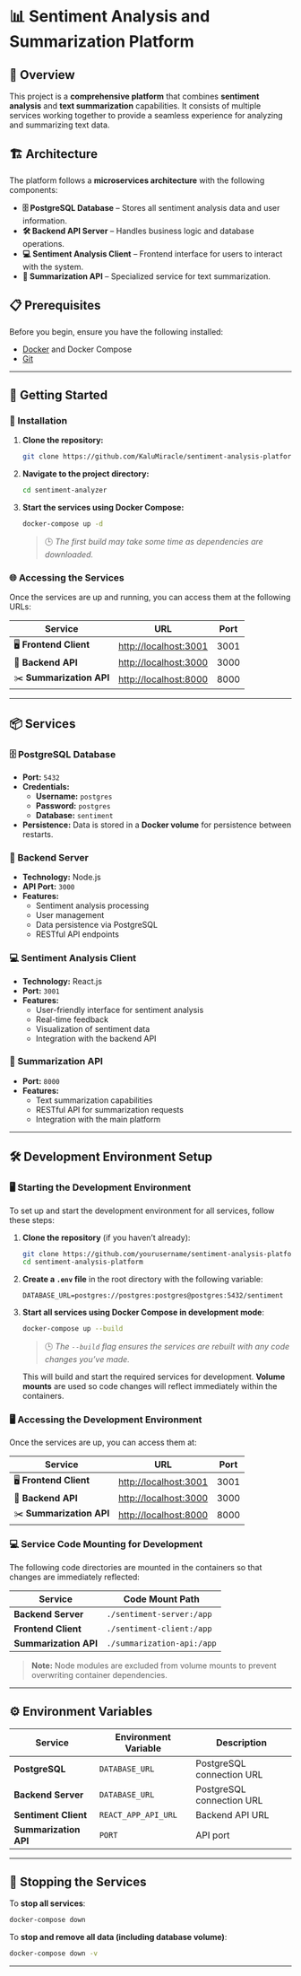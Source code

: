 # 📊 Sentiment Analysis and Summarization Platform

## 🚀 Overview

This project is a **comprehensive platform** that combines **sentiment analysis** and **text summarization** capabilities. It consists of multiple services working together to provide a seamless experience for analyzing and summarizing text data.

## 🏗️ Architecture

The platform follows a **microservices architecture** with the following components:

- **🗄️ PostgreSQL Database** – Stores all sentiment analysis data and user information.
- **🛠️ Backend API Server** – Handles business logic and database operations.
- **💻 Sentiment Analysis Client** – Frontend interface for users to interact with the system.
- **📜 Summarization API** – Specialized service for text summarization.

## 📋 Prerequisites

Before you begin, ensure you have the following installed:

- [Docker](https://www.docker.com/) and Docker Compose
- [Git](https://git-scm.com/)

---

## 🏁 Getting Started

### 🔧 Installation

1. **Clone the repository:**
   ```bash
   git clone https://github.com/KaluMiracle/sentiment-analysis-platform.git
   ```
2. **Navigate to the project directory:**
   ```bash
   cd sentiment-analyzer
   ```
3. **Start the services using Docker Compose:**
   ```bash
   docker-compose up -d
   ```
   > 🕒 _The first build may take some time as dependencies are downloaded._

### 🌐 Accessing the Services

Once the services are up and running, you can access them at the following URLs:

| Service                  | URL                                            | Port |
| ------------------------ | ---------------------------------------------- | ---- |
| 🖥️ **Frontend Client**   | [http://localhost:3001](http://localhost:3001) | 3001 |
| 🔌 **Backend API**       | [http://localhost:3000](http://localhost:3000) | 3000 |
| ✂️ **Summarization API** | [http://localhost:8000](http://localhost:8000) | 8000 |

---

## 📦 Services

### 🗄️ PostgreSQL Database

- **Port:** `5432`
- **Credentials:**
  - **Username:** `postgres`
  - **Password:** `postgres`
  - **Database:** `sentiment`
- **Persistence:** Data is stored in a **Docker volume** for persistence between restarts.

### 🔌 Backend Server

- **Technology:** Node.js
- **API Port:** `3000`
- **Features:**
  - Sentiment analysis processing
  - User management
  - Data persistence via PostgreSQL
  - RESTful API endpoints

### 💻 Sentiment Analysis Client

- **Technology:** React.js
- **Port:** `3001`
- **Features:**
  - User-friendly interface for sentiment analysis
  - Real-time feedback
  - Visualization of sentiment data
  - Integration with the backend API

### 📜 Summarization API

- **Port:** `8000`
- **Features:**
  - Text summarization capabilities
  - RESTful API for summarization requests
  - Integration with the main platform

---

## 🛠️ Development Environment Setup

### 🖥️ Starting the Development Environment

To set up and start the development environment for all services, follow these steps:

1. **Clone the repository** (if you haven’t already):

   ```bash
   git clone https://github.com/yourusername/sentiment-analysis-platform.git
   cd sentiment-analysis-platform
   ```

2. **Create a `.env` file** in the root directory with the following variable:

   ```
   DATABASE_URL=postgres://postgres:postgres@postgres:5432/sentiment
   ```

3. **Start all services using Docker Compose in development mode**:

   ```bash
   docker-compose up --build
   ```

   > 🕒 _The `--build` flag ensures the services are rebuilt with any code changes you’ve made._

   This will build and start the required services for development. **Volume mounts** are used so code changes will reflect immediately within the containers.

### 🖥️ Accessing the Development Environment

Once the services are up, you can access them at:

| Service                  | URL                                            | Port |
| ------------------------ | ---------------------------------------------- | ---- |
| 🖥️ **Frontend Client**   | [http://localhost:3001](http://localhost:3001) | 3001 |
| 🔌 **Backend API**       | [http://localhost:3000](http://localhost:3000) | 3000 |
| ✂️ **Summarization API** | [http://localhost:8000](http://localhost:8000) | 8000 |

### 💻 Service Code Mounting for Development

The following code directories are mounted in the containers so that changes are immediately reflected:

| Service               | Code Mount Path            |
| --------------------- | -------------------------- |
| **Backend Server**    | `./sentiment-server:/app`  |
| **Frontend Client**   | `./sentiment-client:/app`  |
| **Summarization API** | `./summarization-api:/app` |

> **Note:** Node modules are excluded from volume mounts to prevent overwriting container dependencies.

---

## ⚙️ Environment Variables

| Service               | Environment Variable | Description               |
| --------------------- | -------------------- | ------------------------- |
| **PostgreSQL**        | `DATABASE_URL`       | PostgreSQL connection URL |
| **Backend Server**    | `DATABASE_URL`       | PostgreSQL connection URL |
| **Sentiment Client**  | `REACT_APP_API_URL`  | Backend API URL           |
| **Summarization API** | `PORT`               | API port                  |

---

## 🛑 Stopping the Services

To **stop all services**:

```bash
docker-compose down
```

To **stop and remove all data (including database volume)**:

```bash
docker-compose down -v
```

---
